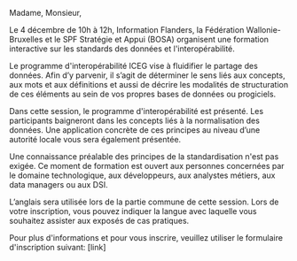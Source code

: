 Madame, Monsieur,

Le 4 décembre de 10h à 12h, Information Flanders, la Fédération Wallonie-Bruxelles et le SPF Stratégie et Appui (BOSA) organisent une formation interactive 
sur les standards des données et l'interopérabilité.

Le programme d'interopérabilité ICEG vise à fluidifier le partage des données. 
Afin d’y parvenir, il s’agit de déterminer le sens liés aux concepts, aux mots et aux définitions et aussi de décrire les modalités de structuration 
de ces éléments au sein de vos propres bases de données ou progiciels.

Dans cette session, le programme d'interopérabilité est présenté. Les participants baigneront dans les concepts liés à la normalisation des données. 
Une application concrète de ces principes au niveau d’une autorité locale vous sera également présentée. 

Une connaissance préalable des principes de la standardisation n'est pas exigée. 
Ce moment de formation est ouvert aux personnes concernées par le domaine technologique, aux développeurs, aux analystes métiers, aux data managers ou aux DSI.

L’anglais sera utilisée lors de la partie commune de cette session.
Lors de votre inscription, vous pouvez indiquer la langue avec laquelle vous souhaitez assister aux exposés de cas pratiques.

Pour plus d'informations et pour vous inscrire, veuillez utiliser le formulaire d'inscription suivant: [link]
